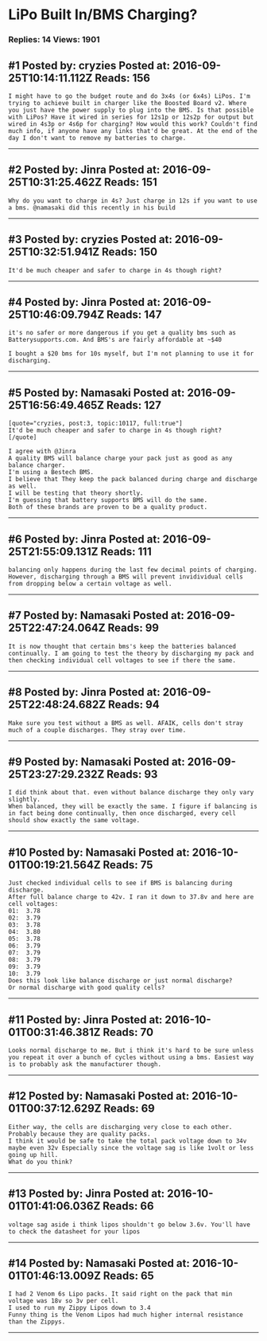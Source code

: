 # LiPo Built In/BMS Charging?

### Replies: 14 Views: 1901

## \#1 Posted by: cryzies Posted at: 2016-09-25T10:14:11.112Z Reads: 156

```
I might have to go the budget route and do 3x4s (or 6x4s) LiPos. I'm trying to achieve built in charger like the Boosted Board v2. Where you just have the power supply to plug into the BMS. Is that possible with LiPos? Have it wired in series for 12s1p or 12s2p for output but wired in 4s3p or 4s6p for charging? How would this work? Couldn't find much info, if anyone have any links that'd be great. At the end of the day I don't want to remove my batteries to charge.
```

---
## \#2 Posted by: Jinra Posted at: 2016-09-25T10:31:25.462Z Reads: 151

```
Why do you want to charge in 4s? Just charge in 12s if you want to use a bms. @namasaki did this recently in his build
```

---
## \#3 Posted by: cryzies Posted at: 2016-09-25T10:32:51.941Z Reads: 150

```
It'd be much cheaper and safer to charge in 4s though right?
```

---
## \#4 Posted by: Jinra Posted at: 2016-09-25T10:46:09.794Z Reads: 147

```
it's no safer or more dangerous if you get a quality bms such as Batterysupports.com. And BMS's are fairly affordable at ~$40

I bought a $20 bms for 10s myself, but I'm not planning to use it for discharging.
```

---
## \#5 Posted by: Namasaki Posted at: 2016-09-25T16:56:49.465Z Reads: 127

```
[quote="cryzies, post:3, topic:10117, full:true"]
It'd be much cheaper and safer to charge in 4s though right?
[/quote]

I agree with @Jinra 
A quality BMS will balance charge your pack just as good as any balance charger.
I'm using a Bestech BMS. 
I believe that They keep the pack balanced during charge and discharge as well. 
I will be testing that theory shortly.
I'm guessing that battery supports BMS will do the same. 
Both of these brands are proven to be a quality product.
```

---
## \#6 Posted by: Jinra Posted at: 2016-09-25T21:55:09.131Z Reads: 111

```
balancing only happens during the last few decimal points of charging. However, discharging through a BMS will prevent invidividual cells from dropping below a certain voltage as well.
```

---
## \#7 Posted by: Namasaki Posted at: 2016-09-25T22:47:24.064Z Reads: 99

```
It is now thought that certain bms's keep the batteries balanced continually. I am going to test the theory by discharging my pack and then checking individual cell voltages to see if there the same.
```

---
## \#8 Posted by: Jinra Posted at: 2016-09-25T22:48:24.682Z Reads: 94

```
Make sure you test without a BMS as well. AFAIK, cells don't stray much of a couple discharges. They stray over time.
```

---
## \#9 Posted by: Namasaki Posted at: 2016-09-25T23:27:29.232Z Reads: 93

```
I did think about that. even without balance discharge they only vary slightly.
When balanced, they will be exactly the same. I figure if balancing is in fact being done continually, then once discharged, every cell should show exactly the same voltage.
```

---
## \#10 Posted by: Namasaki Posted at: 2016-10-01T00:19:21.564Z Reads: 75

```
Just checked individual cells to see if BMS is balancing during discharge.
After full balance charge to 42v. I ran it down to 37.8v and here are cell voltages:
01:  3.78
02:  3.79
03:  3.78
04:  3.80
05:  3.78
06:  3.79
07:  3.79
08:  3.79
09:  3.79
10:  3.79
Does this look like balance discharge or just normal discharge?
Or normal discharge with good quality cells?
```

---
## \#11 Posted by: Jinra Posted at: 2016-10-01T00:31:46.381Z Reads: 70

```
Looks normal discharge to me. But i think it's hard to be sure unless you repeat it over a bunch of cycles without using a bms. Easiest way is to probably ask the manufacturer though.
```

---
## \#12 Posted by: Namasaki Posted at: 2016-10-01T00:37:12.629Z Reads: 69

```
Either way, the cells are discharging very close to each other. Probably because they are quality packs.
I think it would be safe to take the total pack voltage down to 34v maybe even 32v Especially since the voltage sag is like 1volt or less going up hill.
What do you think?
```

---
## \#13 Posted by: Jinra Posted at: 2016-10-01T01:41:06.036Z Reads: 66

```
voltage sag aside i think lipos shouldn't go below 3.6v. You'll have to check the datasheet for your lipos
```

---
## \#14 Posted by: Namasaki Posted at: 2016-10-01T01:46:13.009Z Reads: 65

```
I had 2 Venom 6s Lipo packs. It said right on the pack that min voltage was 18v so 3v per cell.
I used to run my Zippy Lipos down to 3.4
Funny thing is the Venom Lipos had much higher internal resistance than the Zippys.
```

---
